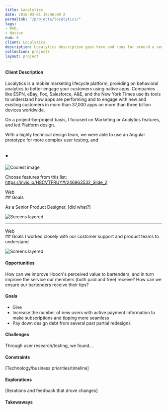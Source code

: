 ```yaml
---
title: Localytics
date: 2016-03-01 19:46:00 Z
permalink: "/projects/localytics/"
tags:
- Web,
- Native
num: 4
client: Localytics
description: Localytics description goes here and runs for around a sentence or so
collection: projects
layout: project
---
```


#### Client Description

Localytics is a mobile marketing lifecycle platform, providing on behavioral analytics to better engage your customers using native apps. Companies like ESPN, eBay, Fox, Salesforce, A&E, and the New York Times use its tools to understand how apps are performing and to engage with new and existing customers in more than 37,000 apps on more than three billion devices worldwide.

On a project-by-project basis, I focused on Marketing or Analytics features, and led Platform design. 

With a highly technical design team, we were able to use an Angular prototype for more complex user testing, and 


## •
![Coolest image](/assets/images/localytics-v4/2-2013-to-2014.jpg)


Choose features from this list: https://invis.io/H8CVTFRUY#/246963532_Slide_2

<div class="platform">Web</div>
## Goals


As a Senior Product Designer, [did what?]


![Screens layered]()

---

<div class="platform">Web</div>
## Goals
I worked closely with our customer support and product teams to understand

![Screens layered]()

#### Opportunities
How can we improve Hooch's perceived value to bartenders, and in turn improve the service our members (both paid and free) receive?
How can we ensure our bartenders receive their tips?

#### Goals
- Give 
- Increase the number of new users with active payment information to make subscriptions and tipping more seamless
- Pay down design debt from several past partial redesigns

#### Challenges
Through user research/testing, we found…

#### Constraints
[Technology/business priorities/timeline]

#### Explorations
[Iterations and feedback that drove changes]

#### Takewaways


